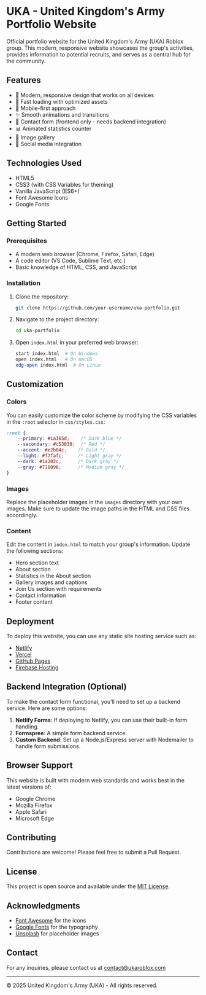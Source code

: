 # UKA - United Kingdom's Army Portfolio Website

Official portfolio website for the United Kingdom's Army (UKA) Roblox group. This modern, responsive website showcases the group's activities, provides information to potential recruits, and serves as a central hub for the community.

## Features

- 🎯 Modern, responsive design that works on all devices
- 🚀 Fast loading with optimized assets
- 📱 Mobile-first approach
- ✨ Smooth animations and transitions
- 📝 Contact form (frontend only - needs backend integration)
- 📊 Animated statistics counter
- 📸 Image gallery
- 🔗 Social media integration

## Technologies Used

- HTML5
- CSS3 (with CSS Variables for theming)
- Vanilla JavaScript (ES6+)
- Font Awesome Icons
- Google Fonts

## Getting Started

### Prerequisites

- A modern web browser (Chrome, Firefox, Safari, Edge)
- A code editor (VS Code, Sublime Text, etc.)
- Basic knowledge of HTML, CSS, and JavaScript

### Installation

1. Clone the repository:
   ```bash
   git clone https://github.com/your-username/uka-portfolio.git
   ```

2. Navigate to the project directory:
   ```bash
   cd uka-portfolio
   ```

3. Open `index.html` in your preferred web browser:
   ```bash
   start index.html  # On Windows
   open index.html   # On macOS
   xdg-open index.html  # On Linux
   ```

## Customization

### Colors

You can easily customize the color scheme by modifying the CSS variables in the `:root` selector in `css/styles.css`:

```css
:root {
    --primary: #1a365d;    /* Dark blue */
    --secondary: #c53030;  /* Red */
    --accent: #e2b04c;    /* Gold */
    --light: #f7fafc;     /* Light gray */
    --dark: #1a202c;      /* Dark gray */
    --gray: #718096;      /* Medium gray */
}
```

### Images

Replace the placeholder images in the `images` directory with your own images. Make sure to update the image paths in the HTML and CSS files accordingly.

### Content

Edit the content in `index.html` to match your group's information. Update the following sections:

- Hero section text
- About section
- Statistics in the About section
- Gallery images and captions
- Join Us section with requirements
- Contact information
- Footer content

## Deployment

To deploy this website, you can use any static site hosting service such as:

- [Netlify](https://www.netlify.com/)
- [Vercel](https://vercel.com/)
- [GitHub Pages](https://pages.github.com/)
- [Firebase Hosting](https://firebase.google.com/docs/hosting)

## Backend Integration (Optional)

To make the contact form functional, you'll need to set up a backend service. Here are some options:

1. **Netlify Forms**: If deploying to Netlify, you can use their built-in form handling.
2. **Formspree**: A simple form backend service.
3. **Custom Backend**: Set up a Node.js/Express server with Nodemailer to handle form submissions.

## Browser Support

This website is built with modern web standards and works best in the latest versions of:

- Google Chrome
- Mozilla Firefox
- Apple Safari
- Microsoft Edge

## Contributing

Contributions are welcome! Please feel free to submit a Pull Request.

## License

This project is open source and available under the [MIT License](LICENSE).

## Acknowledgments

- [Font Awesome](https://fontawesome.com/) for the icons
- [Google Fonts](https://fonts.google.com/) for the typography
- [Unsplash](https://unsplash.com/) for placeholder images

## Contact

For any inquiries, please contact us at [contact@ukaroblox.com](mailto:contact@ukaroblox.com)

---

© 2025 United Kingdom's Army (UKA) - All rights reserved.
